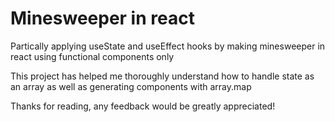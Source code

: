 # Minesweeper in react

Partically applying useState and useEffect hooks by making minesweeper in react using functional components only

This project has helped me thoroughly understand how to handle state as an array as well as generating components with array.map

Thanks for reading, any feedback would be greatly appreciated!
